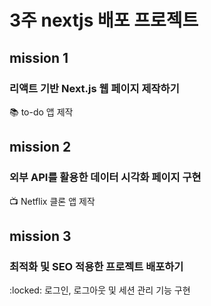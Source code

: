 # 3주 nextjs 배포 프로젝트

## mission 1

### 리액트 기반 Next.js 웹 페이지 제작하기

:books: to-do 앱 제작

## mission 2

### 외부 API를 활용한 데이터 시각화 페이지 구현

:tv: Netflix 클론 앱 제작

## mission 3

### 최적화 및 SEO 적용한 프로젝트 배포하기

:locked: 로그인, 로그아웃 및 세션 관리 기능 구현
